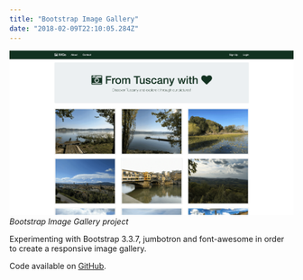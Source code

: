 ```yaml
---
title: "Bootstrap Image Gallery"
date: "2018-02-09T22:10:05.284Z"
---
```


![Bootstrap Image Gallery project](./1.png)
_Bootstrap Image Gallery project_

Experimenting with Bootstrap 3.3.7, jumbotron and font-awesome in order to create a responsive image gallery.

Code available on [GitHub](https://github.com/eneax/Bootstrap_Image_Gallery).
